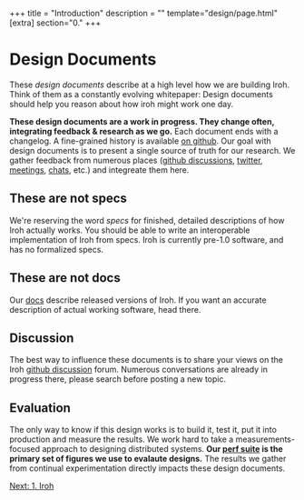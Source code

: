 +++
title = "Introduction"
description = ""
template="design/page.html"
[extra]
section="0."
+++

# Design Documents

These _design documents_ describe at a high level how we are building Iroh. Think of them as a constantly evolving whitepaper: Design documents should help you reason about how iroh might work one day.

**These design documents are a work in progress. They change often, integrating feedback & research as we go.** Each document ends with a changelog. A fine-grained history is available [on github](https://github.com/n0-computer/iroh.compute). Our goal with design documents is to present a single source of truth for our research. We gather feedback from numerous places ([github discussions](https://github.com/n0-computer/iroh/discussions), [twitter](https://twitter.com/n0computer), [meetings](https://www.youtube.com/watch?v=XMLiq9d50Fs), [chats](https://discord.com/invite/ipfs), etc.) and integreate them here.

## These are not specs

We're reserving the word _specs_ for finished, detailed descriptions of how Iroh actually works. You should be able to write an interoperable implementation of Iroh from specs. Iroh is currently pre-1.0 software, and has no formalized specs. 

## These are not docs

Our [docs](/docs) describe released versions of Iroh. If you want an accurate description of actual working software, head there.


## Discussion

The best way to influence these documents is to share your views on the Iroh [github discussion](https://github.com/n0-computer/iroh) forum. Numerous conversations are already in progress there, please search before posting a new topic.

## Evaluation

The only way to know if this design works is to build it, test it, put it into production and measure the results. We work hard to take a measurements-focused approach to designing distributed systems. **Our [perf suite](https://perf.iroh.computer) is the primary set of figures we use to evalaute designs.** The results we gather from continual experimentation directly impacts these design documents.


<a class="next-page-button" href="/design/iroh">
Next: 1. Iroh
</a>